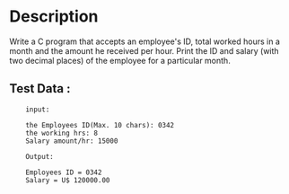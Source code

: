 # Description

Write a C program that accepts an employee's ID, total worked hours in a month and the amount he received per hour. Print the ID and salary (with two decimal places) of the employee for a particular month.

## Test Data :

		input: 

		the Employees ID(Max. 10 chars): 0342
		the working hrs: 8
		Salary amount/hr: 15000
		
		Output:
		
		Employees ID = 0342
		Salary = U$ 120000.00
